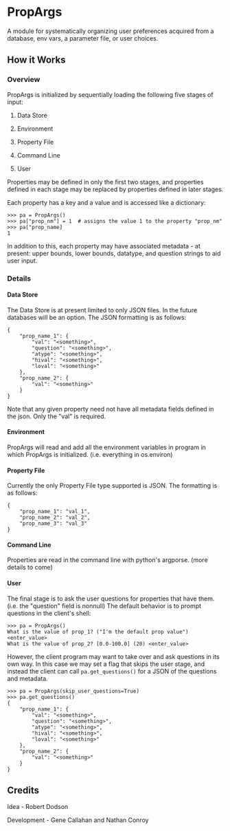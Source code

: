 # PropArgs
A module for systematically organizing user preferences acquired from a database, env vars, a parameter file, or user 
choices.

## How it Works

### Overview
PropArgs is initialized by sequentially loading the following five stages of input:

1. Data Store

1. Environment

1. Property File

1. Command Line

1. User

Properties may be defined in only the first two stages, and properties defined in each stage may be replaced
by properties defined in later stages.

Each property has a key and a value and is accessed like a dictionary:

    >>> pa = PropArgs()
    >>> pa["prop_nm"] = 1  # assigns the value 1 to the property "prop_nm"
    >>> pa["prop_name]
    1

In addition to this, each property may have associated metadata - at present: upper bounds, lower bounds, datatype,
and question strings to aid user input.

### Details

#### Data Store
The Data Store is at present limited to only JSON files. In the future databases will be an option. The JSON
formatting is as follows:

    {
        "prop_name_1": {
            "val": "<something>",
            "question": "<something>",
            "atype": "<something>",
            "hival": "<something>",
            "loval": "<something>"
        },
        "prop_name_2": {
            "val": "<something>"
        }
    }

Note that any given property need not have all metadata fields defined in the json. Only the "val" is required.


#### Environment
PropArgs will read and add all the environment variables in program in which PropArgs is initialized. (i.e. everything
in os.environ)


#### Property File
Currently the only Property File type supported is JSON. The formatting is as follows:

    {
        "prop_name_1": "val_1",
        "prop_name_2": "val_2",
        "prop_name_3": "val_3"
    }


#### Command Line
Properties are read in the command line with python's argporse. (more details to come)

#### User
The final stage is to ask the user questions for properties that have them. (i.e. the "question" field is nonnull) The
default behavior is to prompt questions in the client's shell:

    >>> pa = PropArgs()
    What is the value of prop_1? ("I'm the default prop value") <enter_value>
    What is the value of prop_2? [0.0-100.0] (20) <enter_value>

However, the client program may want to take over and ask questions in its own way. In this case we may set a flag
that skips the user stage, and instead the client can call `pa.get_questions()` for a JSON of the questions and
metadata.

    >>> pa = PropArgs(skip_user_questions=True)
    >>> pa.get_questions()
    {
        "prop_name_1": {
            "val": "<something>",
            "question": "<something>",
            "atype": "<something>",
            "hival": "<something>",
            "loval": "<something>"
        },
        "prop_name_2": {
            "val": "<something>"
        }
    }

## Credits
Idea - Robert Dodson

Development - Gene Callahan and Nathan Conroy
